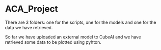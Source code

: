 # ACA_Project

There are 3 folders: one for the scripts, one for the models and one for the data we have retrieved.

So far we have uploaded an external model to CubeAI and we have retrieved some data to be plotted using pyhton.
